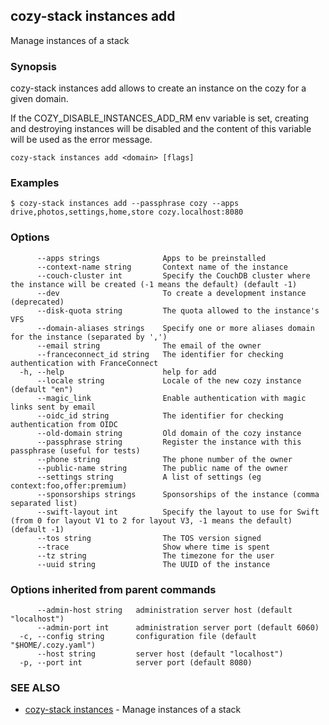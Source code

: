 ## cozy-stack instances add

Manage instances of a stack

### Synopsis


cozy-stack instances add allows to create an instance on the cozy for a
given domain.

If the COZY_DISABLE_INSTANCES_ADD_RM env variable is set, creating and
destroying instances will be disabled and the content of this variable will
be used as the error message.


```
cozy-stack instances add <domain> [flags]
```

### Examples

```
$ cozy-stack instances add --passphrase cozy --apps drive,photos,settings,home,store cozy.localhost:8080
```

### Options

```
      --apps strings              Apps to be preinstalled
      --context-name string       Context name of the instance
      --couch-cluster int         Specify the CouchDB cluster where the instance will be created (-1 means the default) (default -1)
      --dev                       To create a development instance (deprecated)
      --disk-quota string         The quota allowed to the instance's VFS
      --domain-aliases strings    Specify one or more aliases domain for the instance (separated by ',')
      --email string              The email of the owner
      --franceconnect_id string   The identifier for checking authentication with FranceConnect
  -h, --help                      help for add
      --locale string             Locale of the new cozy instance (default "en")
      --magic_link                Enable authentication with magic links sent by email
      --oidc_id string            The identifier for checking authentication from OIDC
      --old-domain string         Old domain of the cozy instance
      --passphrase string         Register the instance with this passphrase (useful for tests)
      --phone string              The phone number of the owner
      --public-name string        The public name of the owner
      --settings string           A list of settings (eg context:foo,offer:premium)
      --sponsorships strings      Sponsorships of the instance (comma separated list)
      --swift-layout int          Specify the layout to use for Swift (from 0 for layout V1 to 2 for layout V3, -1 means the default) (default -1)
      --tos string                The TOS version signed
      --trace                     Show where time is spent
      --tz string                 The timezone for the user
      --uuid string               The UUID of the instance
```

### Options inherited from parent commands

```
      --admin-host string   administration server host (default "localhost")
      --admin-port int      administration server port (default 6060)
  -c, --config string       configuration file (default "$HOME/.cozy.yaml")
      --host string         server host (default "localhost")
  -p, --port int            server port (default 8080)
```

### SEE ALSO

* [cozy-stack instances](cozy-stack_instances.md)	 - Manage instances of a stack

